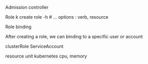 

Admission controller

Role 
    k create role -h # ...
        options : verb, resource

Role binding

After creating a role, we can binding to a specific user or account

clusterRole
ServiceAccount



resource unit kubernetes
cpu, memory